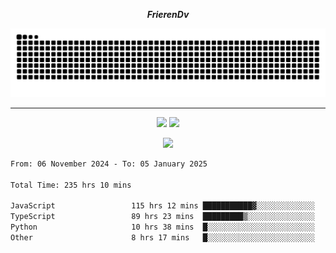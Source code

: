 ***<p align="center">FrierenDv</p>***

<div align="center">
  <picture>
      <source
    media="(prefers-color-scheme: dark)"
      srcset="https://raw.githubusercontent.com/platane/snk/output/github-contribution-grid-snake-dark.svg"
      />
    <source
      media="(prefers-color-scheme: light)"
      srcset="https://raw.githubusercontent.com/xct007/xct007/output/github-contribution-grid-snake.svg"
      />
    <img
      alt="Snake"
      src="https://raw.githubusercontent.com/xct007/xct007/output/github-contribution-grid-snake.svg"
      />
  </picture>

</div>

___
<p align="center">
  <img src="https://readme-stats-blush-eta.vercel.app/api/top-langs/?username=xct007&layout=compact" />
  <img src="https://readme-stats-blush-eta.vercel.app/api?username=xct007&show_icons=true&theme=transparent&hide_title=true&include_all_commits=true" />
</p>

<p align="center">
  <img src="https://github-profile-trophy.vercel.app/?username=xct007&theme=light&margin-w=15" />
</p>
<!--START_SECTION:waka-->

```txt
From: 06 November 2024 - To: 05 January 2025

Total Time: 235 hrs 10 mins

JavaScript                 115 hrs 12 mins ███████████▓░░░░░░░░░░░░░   47.32 %
TypeScript                 89 hrs 23 mins  █████████▒░░░░░░░░░░░░░░░   36.72 %
Python                     10 hrs 38 mins  █░░░░░░░░░░░░░░░░░░░░░░░░   04.37 %
Other                      8 hrs 17 mins   █░░░░░░░░░░░░░░░░░░░░░░░░   03.40 %
```

<!--END_SECTION:waka-->
